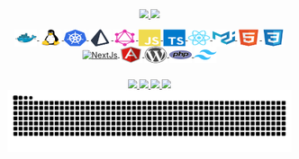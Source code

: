 <div align="center">
  <a href="https://github.com/miguel-henrique">
  <img height="180em" src="https://github-readme-stats.vercel.app/api?username=miguel-henrique&show_icons=true&theme=github_dark&include_all_commits=true&count_private=true"/>
  <img height="180em" src="https://github-readme-stats.vercel.app/api/top-langs/?username=miguel-henrique&layout=compact&langs_count=7&theme=github_dark"/>
</div>

<div align="center"><br>
  <img align="center" alt="Docker" height="30" width="40" src="https://raw.githubusercontent.com/devicons/devicon/master/icons/docker/docker-original.svg">

  <img align="center" alt="Linux" height="30" width="40" src="https://raw.githubusercontent.com/devicons/devicon/master/icons/linux/linux-original.svg">

  <img align="center" alt="Kubernetes" height="30" width="40" src="https://raw.githubusercontent.com/devicons/devicon/master/icons/kubernetes/kubernetes-plain.svg">

   <img align="center" alt="Prisma" height="30" width="40" src="https://raw.githubusercontent.com/devicons/devicon/master/icons/prisma/prisma-original.svg">

   <img align="center" alt="GraphQL" height="30" width="40" src="https://raw.githubusercontent.com/devicons/devicon/master/icons/graphql/graphql-plain.svg">

  <img align="center" alt="JavaScript" height="30" width="40" src="https://raw.githubusercontent.com/devicons/devicon/master/icons/javascript/javascript-plain.svg">
  
  <img align="center" alt="TypeScript" height="30" width="40" src="https://raw.githubusercontent.com/devicons/devicon/master/icons/typescript/typescript-plain.svg">
  
  <img align="center" alt="ReactJs" height="30" width="40" src="https://raw.githubusercontent.com/devicons/devicon/master/icons/react/react-original.svg">

   <img align="center" alt="MUI" height="30" width="40" src="https://raw.githubusercontent.com/devicons/devicon/master/icons/materialui/materialui-original.svg">
  
  <img align="center" alt="HTML" height="30" width="40" src="https://raw.githubusercontent.com/devicons/devicon/master/icons/html5/html5-original.svg">

  <img align="center" alt="CSS" height="30" width="40" src="https://raw.githubusercontent.com/devicons/devicon/master/icons/css3/css3-original.svg">

  <img align="center" alt="NextJs" height="30" width="40" src="https://cdn.jsdelivr.net/gh/devicons/devicon/icons/nextjs/nextjs-original.svg">

  <img align="center" alt="AngularJs" height="30" width="40" src="https://raw.githubusercontent.com/devicons/devicon/master/icons/angularjs/angularjs-original.svg">

  <img align="center" alt="WordPress" height="30" width="40" src="https://raw.githubusercontent.com/devicons/devicon/master/icons/wordpress/wordpress-plain.svg">

  <img align="center" alt="PHP" height="30" width="40" src="https://raw.githubusercontent.com/devicons/devicon/master/icons/php/php-original.svg">

  <img align="center" alt="TailwindCSS" height="30" width="40" src="https://raw.githubusercontent.com/devicons/devicon/master/icons/tailwindcss/tailwindcss-original.svg">
  
</div>
  
  ##
 
<div align="center"> 
  <a href="https://www.linkedin.com/in/miguelhenrique/" target="_blank">
    <img src="https://img.shields.io/badge/-LinkedIn-%230077B5?style=for-the-badge&logo=linkedin&logoColor=white" target="_blank">
  </a> 
  
  <a href="https://instagram.com/miguelhenrique011" target="_blank">
    <img src="https://img.shields.io/badge/-Instagram-%23E4405F?style=for-the-badge&logo=instagram&logoColor=white" target="_blank">
  </a>
  
  <a href="mailto:miguelhenrique.as10@gmail.com">
    <img src="https://img.shields.io/badge/-Gmail-%23333?style=for-the-badge&logo=gmail&logoColor=white" target="_blank">
  </a>
  
  <a href="https://itsmiguel.dev" target="_blank">
    <img src="https://img.shields.io/badge/-Portfolio-%23000000?style=for-the-badge&logo=About.me&logoColor=white" target="_blank">
  </a>
</div>

<img alt="GitHub Snake" src="https://raw.githubusercontent.com/miguel-henrique/miguel-henrique/output/github-contribution-grid-snake-dark.svg" />
